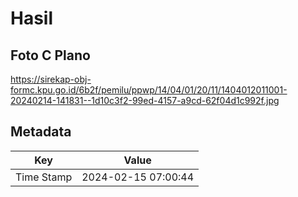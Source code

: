 # Hasil

## Foto C Plano

https://sirekap-obj-formc.kpu.go.id/6b2f/pemilu/ppwp/14/04/01/20/11/1404012011001-20240214-141831--1d10c3f2-99ed-4157-a9cd-62f04d1c992f.jpg


## Metadata

| Key        | Value               |
| ---------- | ------------------- |
| Time Stamp | 2024-02-15 07:00:44 |



